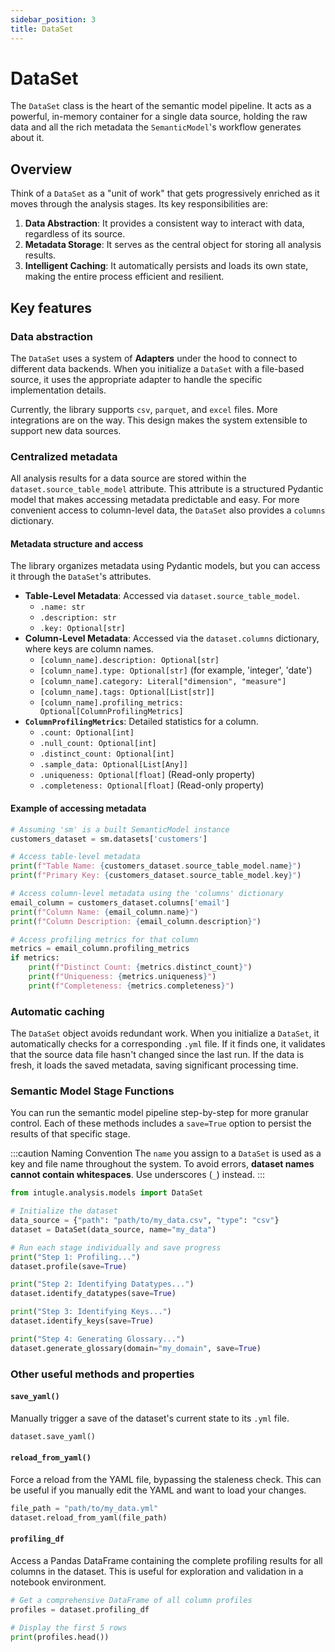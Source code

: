 ```yaml
---
sidebar_position: 3
title: DataSet
---
```


# DataSet

The `DataSet` class is the heart of the semantic model pipeline. It acts as a powerful, in-memory container for a single data source, holding the raw data and all the rich metadata the `SemanticModel`'s workflow generates about it.

## Overview

Think of a `DataSet` as a "unit of work" that gets progressively enriched as it moves through the analysis stages. Its key responsibilities are:

1.  **Data Abstraction**: It provides a consistent way to interact with data, regardless of its source.
2.  **Metadata Storage**: It serves as the central object for storing all analysis results.
3.  **Intelligent Caching**: It automatically persists and loads its own state, making the entire process efficient and resilient.

## Key features

### Data abstraction

The `DataSet` uses a system of **Adapters** under the hood to connect to different data backends. When you initialize a `DataSet` with a file-based source, it uses the appropriate adapter to handle the specific implementation details.

Currently, the library supports `csv`, `parquet`, and `excel` files. More integrations are on the way. This design makes the system extensible to support new data sources.

### Centralized metadata

All analysis results for a data source are stored within the `dataset.source_table_model` attribute. This attribute is a structured Pydantic model that makes accessing metadata predictable and easy. For more convenient access to column-level data, the `DataSet` also provides a `columns` dictionary.

#### Metadata structure and access

The library organizes metadata using Pydantic models, but you can access it through the `DataSet`'s attributes.

-   **Table-Level Metadata**: Accessed via `dataset.source_table_model`.
    -   `.name: str`
    -   `.description: str`
    -   `.key: Optional[str]`
-   **Column-Level Metadata**: Accessed via the `dataset.columns` dictionary, where keys are column names.
    -   `[column_name].description: Optional[str]`
    -   `[column_name].type: Optional[str]` (for example, 'integer', 'date')
    -   `[column_name].category: Literal["dimension", "measure"]`
    -   `[column_name].tags: Optional[List[str]]`
    -   `[column_name].profiling_metrics: Optional[ColumnProfilingMetrics]`
-   **`ColumnProfilingMetrics`**: Detailed statistics for a column.
    -   `.count: Optional[int]`
    -   `.null_count: Optional[int]`
    -   `.distinct_count: Optional[int]`
    -   `.sample_data: Optional[List[Any]]`
    -   `.uniqueness: Optional[float]` (Read-only property)
    -   `.completeness: Optional[float]` (Read-only property)

#### Example of accessing metadata

```python
# Assuming 'sm' is a built SemanticModel instance
customers_dataset = sm.datasets['customers']

# Access table-level metadata
print(f"Table Name: {customers_dataset.source_table_model.name}")
print(f"Primary Key: {customers_dataset.source_table_model.key}")

# Access column-level metadata using the 'columns' dictionary
email_column = customers_dataset.columns['email']
print(f"Column Name: {email_column.name}")
print(f"Column Description: {email_column.description}")

# Access profiling metrics for that column
metrics = email_column.profiling_metrics
if metrics:
    print(f"Distinct Count: {metrics.distinct_count}")
    print(f"Uniqueness: {metrics.uniqueness}")
    print(f"Completeness: {metrics.completeness}")
```

### Automatic caching

The `DataSet` object avoids redundant work. When you initialize a `DataSet`, it automatically checks for a corresponding `.yml` file. If it finds one, it validates that the source data file hasn't changed since the last run. If the data is fresh, it loads the saved metadata, saving significant processing time.

### Semantic Model Stage Functions

You can run the semantic model pipeline step-by-step for more granular control. Each of these methods includes a `save=True` option to persist the results of that specific stage.

:::caution Naming Convention
The `name` you assign to a `DataSet` is used as a key and file name throughout the system. To avoid errors, **dataset names cannot contain whitespaces**. Use underscores (`_`) instead.
:::

```python
from intugle.analysis.models import DataSet

# Initialize the dataset
data_source = {"path": "path/to/my_data.csv", "type": "csv"}
dataset = DataSet(data_source, name="my_data")

# Run each stage individually and save progress
print("Step 1: Profiling...")
dataset.profile(save=True)

print("Step 2: Identifying Datatypes...")
dataset.identify_datatypes(save=True)

print("Step 3: Identifying Keys...")
dataset.identify_keys(save=True)

print("Step 4: Generating Glossary...")
dataset.generate_glossary(domain="my_domain", save=True)
```

### Other useful methods and properties

#### `save_yaml()`

Manually trigger a save of the dataset's current state to its `.yml` file.

```python
dataset.save_yaml()
```

#### `reload_from_yaml()`

Force a reload from the YAML file, bypassing the staleness check. This can be useful if you manually edit the YAML and want to load your changes.

```python
file_path = "path/to/my_data.yml"
dataset.reload_from_yaml(file_path)
```

#### `profiling_df`

Access a Pandas DataFrame containing the complete profiling results for all columns in the dataset. This is useful for exploration and validation in a notebook environment.

```python
# Get a comprehensive DataFrame of all column profiles
profiles = dataset.profiling_df

# Display the first 5 rows
print(profiles.head())
```